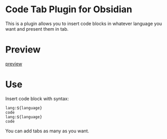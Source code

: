# Code Tab Plugin for Obsidian

This is a plugin allows you to insert code blocks in whatever language you want and present them in tab.

# Preview
[preview](use.gif)

# Use
Insert code block with syntax:

```tab
lang:${language}
code
lang:${language}
code
```
You can add tabs as many as you want.